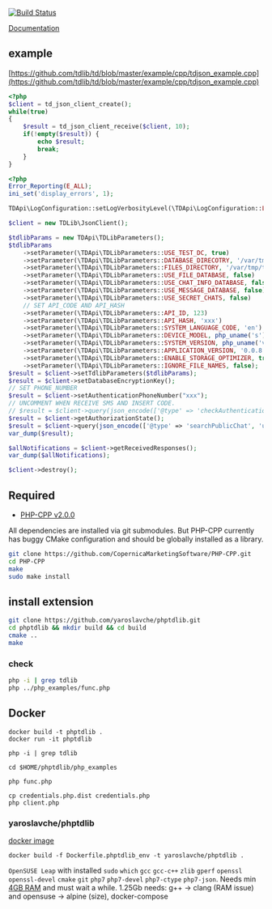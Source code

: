[![Build Status](https://travis-ci.org/yaroslavche/phptdlib.svg?branch=master)](https://travis-ci.org/yaroslavche/phptdlib)

[Documentation](https://yaroslavche.github.io/phptdlib/)

## example
[https://github.com/tdlib/td/blob/master/example/cpp/tdjson_example.cpp](https://github.com/tdlib/td/blob/master/example/cpp/tdjson_example.cpp)
```php
<?php
$client = td_json_client_create();
while(true)
{
    $result = td_json_client_receive($client, 10);
    if(!empty($result)) {
        echo $result;
        break;
    }
}
```

```php
<?php
Error_Reporting(E_ALL);
ini_set('display_errors', 1);

TDApi\LogConfiguration::setLogVerbosityLevel(\TDApi\LogConfiguration::LVL_ERROR);

$client = new TDLib\JsonClient();

$tdlibParams = new TDApi\TDLibParameters();
$tdlibParams
    ->setParameter(\TDApi\TDLibParameters::USE_TEST_DC, true)
    ->setParameter(\TDApi\TDLibParameters::DATABASE_DIRECOTRY, '/var/tmp/tdlib')
    ->setParameter(\TDApi\TDLibParameters::FILES_DIRECTORY, '/var/tmp/tdlib')
    ->setParameter(\TDApi\TDLibParameters::USE_FILE_DATABASE, false)
    ->setParameter(\TDApi\TDLibParameters::USE_CHAT_INFO_DATABASE, false)
    ->setParameter(\TDApi\TDLibParameters::USE_MESSAGE_DATABASE, false)
    ->setParameter(\TDApi\TDLibParameters::USE_SECRET_CHATS, false)
    // SET API_CODE AND API_HASH
    ->setParameter(\TDApi\TDLibParameters::API_ID, 123)
    ->setParameter(\TDApi\TDLibParameters::API_HASH, 'xxx')
    ->setParameter(\TDApi\TDLibParameters::SYSTEM_LANGUAGE_CODE, 'en')
    ->setParameter(\TDApi\TDLibParameters::DEVICE_MODEL, php_uname('s'))
    ->setParameter(\TDApi\TDLibParameters::SYSTEM_VERSION, php_uname('v'))
    ->setParameter(\TDApi\TDLibParameters::APPLICATION_VERSION, '0.0.8')
    ->setParameter(\TDApi\TDLibParameters::ENABLE_STORAGE_OPTIMIZER, true)
    ->setParameter(\TDApi\TDLibParameters::IGNORE_FILE_NAMES, false);
$result = $client->setTdlibParameters($tdlibParams);
$result = $client->setDatabaseEncryptionKey();
// SET PHONE_NUMBER
$result = $client->setAuthenticationPhoneNumber("xxx");
// UNCOMMENT WHEN RECEIVE SMS AND INSERT CODE.
// $result = $client->query(json_encode(['@type' => 'checkAuthenticationCode', 'code' => 'xxx', 'first_name' => 'dummy', 'last_name' => 'dummy']), 10);
$result = $client->getAuthorizationState();
$result = $client->query(json_encode(['@type' => 'searchPublicChat', 'username' => 'telegram']), 10);
var_dump($result);

$allNotifications = $client->getReceivedResponses();
var_dump($allNotifications);

$client->destroy();
```

## Required
 - [PHP-CPP v2.0.0][2]
 
 All dependencies are installed via git submodules. But PHP-CPP
 currently has buggy CMake configuration and should be globally installed as a library.
 
```bash
git clone https://github.com/CopernicaMarketingSoftware/PHP-CPP.git
cd PHP-CPP
make
sudo make install
```

## install extension
```bash
git clone https://github.com/yaroslavche/phptdlib.git
cd phptdlib && mkdir build && cd build
cmake ..
make
```
### check
```bash
php -i | grep tdlib
php ../php_examples/func.php
```


## Docker

```
docker build -t phptdlib .
docker run -it phptdlib

php -i | grep tdlib

cd $HOME/phptdlib/php_examples

php func.php

cp credentials.php.dist credentials.php
php client.php
```

### yaroslavche/phptdlib
[docker image][phptdlib_docker_image]

```
docker build -f Dockerfile.phptdlib_env -t yaroslavche/phptdlib .
```

`OpenSUSE Leap` with installed `sudo` `which` `gcc` `gcc-c++` `zlib` `gperf` `openssl` `openssl-devel` `cmake` `git` `php7` `php7-devel` `php7-ctype` `php7-json`. Needs min [4GB RAM][td_ram_issue] and must wait a while.
1.25Gb
needs: g++ -> clang (RAM issue) and opensuse -> alpine (size), docker-compose

[1]: https://github.com/tdlib/td
[2]: https://github.com/CopernicaMarketingSoftware/PHP-CPP/
[3]: https://github.com/nlohmann/json
[td_ram_issue]: https://github.com/tdlib/td/issues/67
[phptdlib_docker_image]: https://hub.docker.com/r/yaroslavche/phptdlib/
